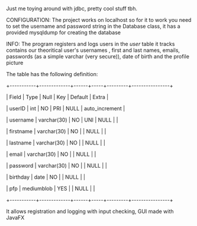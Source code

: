Just me toying around with jdbc, pretty cool stuff tbh.

CONFIGURATION:
The project works on localhost so for it to work you need to set the username and password string in the Database class, 
it has a provided mysqldump for creating the database

INFO:
The program registers and logs users in the *user* table 
it tracks contains our theoritical user's usernames , first and last names, emails,
passwords (as a simple varchar (very secure)),
date of birth and the profile picture

The table has the following definition:

+-----------+-------------+------+-----+---------+----------------+

| Field     | Type        | Null | Key | Default | Extra          |


| userID    | int         | NO   | PRI | NULL    | auto_increment |

| username  | varchar(30) | NO   | UNI | NULL    |                |

| firstname | varchar(30) | NO   |     | NULL    |                |

| lastname  | varchar(30) | NO   |     | NULL    |                |

| email     | varchar(30) | NO   |     | NULL    |                |

| password  | varchar(30) | NO   |     | NULL    |                |

| birthday  | date        | NO   |     | NULL    |                |

| pfp       | mediumblob  | YES  |     | NULL    |                |

+-----------+-------------+------+-----+---------+----------------+
	
It allows registration and logging with input checking, GUI made with JavaFX
